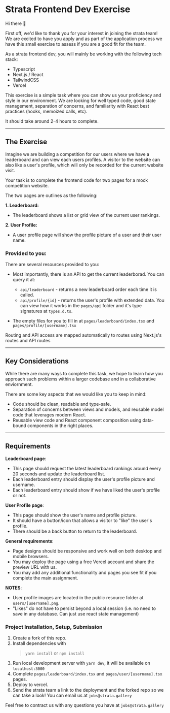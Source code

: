 # Strata Frontend Dev Exercise

Hi there 👋

First off, we'd like to thank you for your interest in joining the strata team! 
We are excited to have you apply and as part of the application process we have this small exercise to assess if you are a good fit for the team.

As a strata frontend dev, you will mainly be working with the following tech stack:

- Typescript
- Next.js / React
- TailwindCSS
- Vercel

This exercise is a simple task where you can show us your proficiency and style in our environment. 
We are looking for well typed code, good state management, separation of concerns, and familiarity with React best practices (hooks, memoized calls, etc). 

It should take around 2-4 hours to complete.

---

## The Exercise

Imagine we are building a competition for our users where we have a leaderboard and can view each users profiles. 
A visitor to the website can also like a user's profile, which will only be recorded for the current website visit. 

Your task is to complete the frontend code for two pages for a mock competition website. 

The two pages are outlines as the following:

**1. Leaderboard:**

- The leaderboard shows a list or grid view of the current user rankings.

**2. User Profile:**

- A user profile page will show the profile picture of a user and their user name.


### Provided to you:

There are several resources provided to you:

- Most importantly, there is an API to get the current leaderborad. You can query it at:

  - `api/leaderboard` - returns a new leaderboard order each time it is called.
  - `api/profile/{id}` - returns the user's profile with extended data.
    You can view how it works in the `pages/api` folder and it's type signatures at `types.d.ts`.

- The empty files for you to fill in at `pages/leaderboard/index.tsx` and `pages/profile/[username].tsx`

Routing and API access are mapped automatically to routes using Next.js's routes and API routes

---

## Key Considerations

While there are many ways to complete this task, we hope to learn how you approach such problems within a larger codebase and in a collaborative enviornment.

There are some key aspects that we would like you to keep in mind:

- Code should be clean, readable and type-safe.
- Separation of concerns between views and models, and reusable model code that leverages modern React.
- Reusable view code and React component composition using data-bound components in the right places.

---

## Requirements

**Leaderboard page**:

- This page should request the latest leaderboard rankings around every 20 seconds and update the leaderboard list.
- Each leaderboard entry should display the user's profile picture and username.
- Each leaderboard entry should show if we have liked the user's profile or not.

**User Profile page**:

- This page should show the user's name and profile picture.
- It should have a button/icon that allows a visitor to "like" the user's profile.
- There should be a back button to return to the leaderboard.

**General requirements**:
- Page designs should be responsive and work well on both desktop and mobile browsers.
- You may deploy the page using a free Vercel account and share the preview URL with us.
- You may add any additional functionality and pages you see fit if you complete the main assignment.

**NOTES**:

- User profile images are located in the public resource folder at `users/[username].png`.
- "Likes" do not have to persist beyond a local session (i.e. no need to save in any database. Can just use react state management)

### Project Installation, Setup, Submission

1. Create a fork of this repo.
2. Install dependencies with
   > `yarn install`
   > or
   > `npm install`
3. Run local development server with `yarn dev`, it will be available on `localhost:3000`
4. Complete `pages/leaderboard/index.tsx` and `pages/user/[username].tsx` pages.
5. Deploy to vercel.
6. Send the strata team a link to the deployment and the forked repo so we can take a look! You can email us at `jobs@strata.gallery`

Feel free to contract us with any questions you have at `jobs@strata.gallery`
